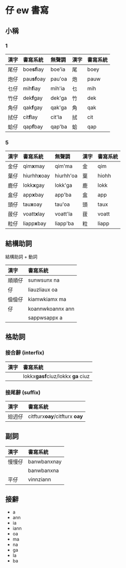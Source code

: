 # 仔 ew 書寫

## 小稱

### 1

| 漢字 | 書寫系統 | 無聲調 | 漢字 | 書寫系統 |
| :--- | :--- | :--- | :--- | :--- |
| 尾仔 | boe**sf**iay | boe'ia | 尾 | boey |
| 炮仔 | pau**sf**oay | pau'oa | 炮 | pauw |
| 乜仔 | mih**f**iay | mih'ia | 乜 | mih |
| 竹仔 | dek**f**gay | dek'ga | 竹 | dek |
| 角仔 | qak**f**gay | qak'ga | 角 | qak |
| 拭仔 | cit**f**lay | cit'la | 拭 | cit |
| 蛤仔 | qap**f**bay | qap'ba | 蛤 | qap |

### 5

| 漢字 | 書寫系統 | 無聲調 | 漢字 | 書寫系統 |
| :--- | :--- | :--- | :--- | :--- |
| 金仔 | qim**x**may | qim'ma | 金 | qim |
| 葉仔 | hiurhh**x**oay | hiurhh'oa | 葉 | hiohh |
| 鹿仔 | lokk**x**gay | lokk'ga | 鹿 | lokk |
| 盒仔 | app**x**bay | app'ba | 盒 | app |
| 頭仔 | tau**x**oay | tau'oa | 頭 | taux |
| 菝仔 | voatt**x**lay | voatt'la | 菝 | voatt |
| 粒仔 | liapp**x**bay | liapp'ba | 粒 | liapp |

## 結構助詞

結構助詞 + 動詞

| 漢字 | 書寫系統 |
| :--- | :--- |
| 順順仔 | sunwsunx na |
| 仔 | liauzliaux oa |
| 儉儉仔 | kiamwkiamx ma |
| 仔 | koannwkoannx ann |
|| sappwsappx a |

## 格助詞

### 接合辭 (interfix)

| 漢字 | 書寫系統 |
| :--- | :--- |
|| lokkx**gasf**ciuz/lokkx **ga** ciuz |

### 接尾辭 (suffix)

| 漢字 | 書寫系統 |
| :--- | :--- |
| 𨑨迌仔 | citfturx**oay**/citfturx **oay** |

## 副詞

| 漢字 | 書寫系統 |
| :--- | :--- |
| 慢慢仔 | banwbanxnay |
|| banwbanxna |
| 平仔 | vinnziann |

## 接辭

* a
* ann
* ia
* iann
* oa
* ma
* na
* ga
* la
* ba
